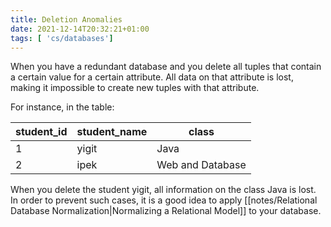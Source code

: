 ```yaml
---
title: Deletion Anomalies
date: 2021-12-14T20:32:21+01:00
tags: [ 'cs/databases']
---
```

When you have a redundant database and you delete all tuples that contain a certain value for a certain attribute. All data on that attribute is lost, making it impossible to create new tuples with that attribute.

For instance, in the table:

| student_id | student_name | class |
|------------|--------------|-------|
| 1 | yigit | Java|
| 2 | ipek| Web and Database|

When you delete the student yigit, all information on the class Java is lost. In order to prevent such cases, it is a good idea to apply [[notes/Relational Database Normalization|Normalizing a Relational Model]] to your database.